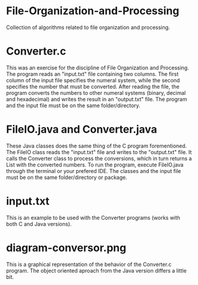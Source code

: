 # File-Organization-and-Processing
Collection of algorithms related to file organization and processing.

# Converter.c

This was an exercise for the discipline of File Organization and Processing. The program reads an "input.txt" file containing two columns. The first column of the input file specifies the numeral system, while the second specifies the number that must be converted. After reading the file, the program converts the numbers to other numeral systems (binary, decimal and hexadecimal) and writes the result in an "output.txt" file. The program and the input file must be on the same folder/directory.

# FileIO.java and Converter.java 

These Java classes does the same thing of the C program forementioned. The FileIO class reads the "input.txt" file and writes to the "output.txt" file. It calls the Converter class to process the conversions, which in turn returns a List with the converted numbers. To run the program, execute FileIO.java through the terminal or your prefered IDE. The classes and the input file must be on the same folder/directory or package.

# input.txt

This is an example to be used with the Converter programs (works with both C and Java versions).

# diagram-conversor.png

This is a graphical representation of the behavior of the Converter.c program. The object oriented aproach from the Java version differs a little bit.
